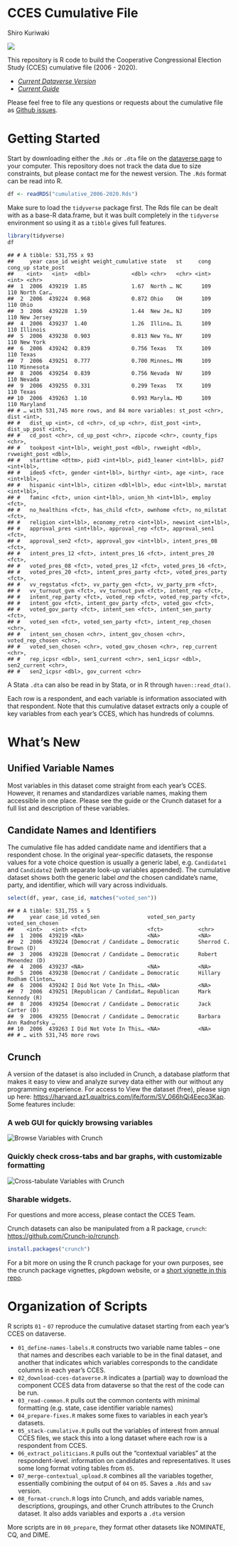 CCES Cumulative File
================
Shiro Kuriwaki

[![](https://img.shields.io/badge/Dataverse%20DOI-10.7910/DVN/II2DB6-orange)](https://www.doi.org/10.7910/DVN/II2DB6)

This repository is R code to build the Cooperative Congressional
Election Study (CCES) cumulative file (2006 - 2020).

-   [*Current Dataverse
    Version*](https://dataverse.harvard.edu/dataset.xhtml?persistentId=doi:10.7910/DVN/II2DB6)
-   [*Current
    Guide*](https://github.com/kuriwaki/cces_cumulative/blob/master/guide/guide_cumulative_2006-2021.pdf)

Please feel free to file any questions or requests about the cumulative
file as [Github
issues](https://github.com/kuriwaki/cces_cumulative/issues).

# Getting Started

Start by downloading either the `.Rds` or `.dta` file on the [dataverse
page](https://dataverse.harvard.edu/dataset.xhtml?persistentId=doi:10.7910/DVN/II2DB6)
to your computer. This repository does not track the data due to size
constraints, but please contact me for the newest version. The `.Rds`
format can be read into R.

``` r
df <- readRDS("cumulative_2006-2020.Rds")
```

Make sure to load the `tidyverse` package first. The Rds file can be
dealt with as a base-R data.frame, but it was built completely in the
`tidyverse` environment so using it as a `tibble` gives full features.

``` r
library(tidyverse)
df
```

    ## # A tibble: 531,755 x 93
    ##     year case_id weight weight_cumulative state   st     cong cong_up state_post
    ##    <int>   <int>  <dbl>             <dbl> <chr>   <chr> <int>   <int> <chr>     
    ##  1  2006  439219  1.85              1.67  North … NC      109     110 North Car…
    ##  2  2006  439224  0.968             0.872 Ohio    OH      109     110 Ohio      
    ##  3  2006  439228  1.59              1.44  New Je… NJ      109     110 New Jersey
    ##  4  2006  439237  1.40              1.26  Illino… IL      109     110 Illinois  
    ##  5  2006  439238  0.903             0.813 New Yo… NY      109     110 New York  
    ##  6  2006  439242  0.839             0.756 Texas   TX      109     110 Texas     
    ##  7  2006  439251  0.777             0.700 Minnes… MN      109     110 Minnesota 
    ##  8  2006  439254  0.839             0.756 Nevada  NV      109     110 Nevada    
    ##  9  2006  439255  0.331             0.299 Texas   TX      109     110 Texas     
    ## 10  2006  439263  1.10              0.993 Maryla… MD      109     110 Maryland  
    ## # … with 531,745 more rows, and 84 more variables: st_post <chr>, dist <int>,
    ## #   dist_up <int>, cd <chr>, cd_up <chr>, dist_post <int>, dist_up_post <int>,
    ## #   cd_post <chr>, cd_up_post <chr>, zipcode <chr>, county_fips <chr>,
    ## #   tookpost <int+lbl>, weight_post <dbl>, rvweight <dbl>, rvweight_post <dbl>,
    ## #   starttime <dttm>, pid3 <int+lbl>, pid3_leaner <int+lbl>, pid7 <int+lbl>,
    ## #   ideo5 <fct>, gender <int+lbl>, birthyr <int>, age <int>, race <int+lbl>,
    ## #   hispanic <int+lbl>, citizen <dbl+lbl>, educ <int+lbl>, marstat <int+lbl>,
    ## #   faminc <fct>, union <int+lbl>, union_hh <int+lbl>, employ <fct>,
    ## #   no_healthins <fct>, has_child <fct>, ownhome <fct>, no_milstat <fct>,
    ## #   religion <int+lbl>, economy_retro <int+lbl>, newsint <int+lbl>,
    ## #   approval_pres <int+lbl>, approval_rep <fct>, approval_sen1 <fct>,
    ## #   approval_sen2 <fct>, approval_gov <int+lbl>, intent_pres_08 <fct>,
    ## #   intent_pres_12 <fct>, intent_pres_16 <fct>, intent_pres_20 <fct>,
    ## #   voted_pres_08 <fct>, voted_pres_12 <fct>, voted_pres_16 <fct>,
    ## #   voted_pres_20 <fct>, intent_pres_party <fct>, voted_pres_party <fct>,
    ## #   vv_regstatus <fct>, vv_party_gen <fct>, vv_party_prm <fct>,
    ## #   vv_turnout_gvm <fct>, vv_turnout_pvm <fct>, intent_rep <fct>,
    ## #   intent_rep_party <fct>, voted_rep <fct>, voted_rep_party <fct>,
    ## #   intent_gov <fct>, intent_gov_party <fct>, voted_gov <fct>,
    ## #   voted_gov_party <fct>, intent_sen <fct>, intent_sen_party <fct>,
    ## #   voted_sen <fct>, voted_sen_party <fct>, intent_rep_chosen <chr>,
    ## #   intent_sen_chosen <chr>, intent_gov_chosen <chr>, voted_rep_chosen <chr>,
    ## #   voted_sen_chosen <chr>, voted_gov_chosen <chr>, rep_current <chr>,
    ## #   rep_icpsr <dbl>, sen1_current <chr>, sen1_icpsr <dbl>, sen2_current <chr>,
    ## #   sen2_icpsr <dbl>, gov_current <chr>

A Stata `.dta` can also be read in by Stata, or in R through
`haven::read_dta()`.

Each row is a respondent, and each variable is information associated
with that respondent. Note that this cumulative dataset extracts only a
couple of key variables from each year’s CCES, which has hundreds of
columns.

# What’s New

## Unified Variable Names

Most variables in this dataset come straight from each year’s CCES.
However, it renames and standardizes variable names, making them
accessible in one place. Please see the guide or the Crunch dataset for
a full list and description of these variables.

## Candidate Names and Identifiers

The cumulative file has added candidate name and identifiers that a
respondent chose. In the original year-specific datasets, the response
values for a vote choice question is usually a generic label,
e.g. `Candidate1` and `Candidate2` (with separate look-up variables
appended). The cumulative dataset shows both the generic label *and* the
chosen candidate’s name, party, and identifier, which will vary across
individuals.

``` r
select(df, year, case_id, matches("voted_sen"))
```

    ## # A tibble: 531,755 x 5
    ##     year case_id voted_sen               voted_sen_party voted_sen_chosen       
    ##    <int>   <int> <fct>                   <fct>           <chr>                  
    ##  1  2006  439219 <NA>                    <NA>            <NA>                   
    ##  2  2006  439224 [Democrat / Candidate … Democratic      Sherrod C. Brown (D)   
    ##  3  2006  439228 [Democrat / Candidate … Democratic      Robert Menendez (D)    
    ##  4  2006  439237 <NA>                    <NA>            <NA>                   
    ##  5  2006  439238 [Democrat / Candidate … Democratic      Hillary Rodham Clinton…
    ##  6  2006  439242 I Did Not Vote In This… <NA>            <NA>                   
    ##  7  2006  439251 [Republican / Candidat… Republican      Mark Kennedy (R)       
    ##  8  2006  439254 [Democrat / Candidate … Democratic      Jack Carter (D)        
    ##  9  2006  439255 [Democrat / Candidate … Democratic      Barbara Ann Radnofsky …
    ## 10  2006  439263 I Did Not Vote In This… <NA>            <NA>                   
    ## # … with 531,745 more rows

## Crunch

A version of the dataset is also included in Crunch, a database platform
that makes it easy to view and analyze survey data either with our
without any programming experience. For access to View the dataset
(free), please sign up here:
<https://harvard.az1.qualtrics.com/jfe/form/SV_066hQi4Eeco3Kap>. Some
features include:

### A web GUI for quickly browsing variables

![Browse Variables with Crunch](guide/01_crunch_browse.gif)

### Quickly check cross-tabs and bar graphs, with customizable formatting

![Cross-tabulate Variables with Crunch](guide/02_crunch_tab.gif)

### Sharable widgets.

For questions and more access, please contact the CCES Team.

Crunch datasets can also be manipulated from a R package, `crunch`:
<https://github.com/Crunch-io/rcrunch>.

``` r
install.packages("crunch")
```

For a bit more on using the R crunch package for your own purposes, see
the crunch package vignettes, pkgdown website, or a [short vignette in
this
repo](https://github.com/kuriwaki/cces_cumulative/blob/master/guide/vignette_crunch.md).

# Organization of Scripts

R scripts `01` - `07` reproduce the cumulative dataset starting from
each year’s CCES on dataverse.

-   `01_define-names-labels.R` constructs two variable name tables – one
    that names and describes each variable to be in the final dataset,
    and another that indicates which variables corresponds to the
    candidate columns in each year’s CCES.
-   `02_download-cces-dataverse.R` indicates a (partial) way to download
    the component CCES data from dataverse so that the rest of the code
    can be run.
-   `03_read-common.R` pulls out the common contents with minimal
    formatting (e.g. state, case identifier variable names)
-   `04_prepare-fixes.R` makes some fixes to variables in each year’s
    datasets.
-   `05_stack-cumulative.R` pulls out the variables of interest from
    annual CCES files, we stack this into a long dataset where each row
    is a respondent from CCES.
-   `06_extract_politicians.R` pulls out the “contextual variables” at
    the respondent-level. information on candidates and representatives.
    It uses some long format voting tables from `05`.
-   `07_merge-contextual_upload.R` combines all the variables together,
    essentially combining the output of `04` on `05`. Saves a `.Rds` and
    `sav` version.
-   `08_format-crunch.R` logs into Crunch, and adds variable names,
    descriptions, groupings, and other Crunch attributes to the Crunch
    dataset. It also adds variables and exports a `.dta` version

More scripts are in `00_prepare`, they format other datasets like
NOMINATE, CQ, and DIME.
